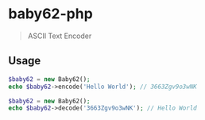 # baby62-php

> ASCII Text Encoder

Usage
-----

```php
$baby62 = new Baby62();
echo $baby62->encode('Hello World'); // 3663Zgv9o3wNK
```

```php
$baby62 = new Baby62();
echo $baby62->decode('3663Zgv9o3wNK'); // Hello World
```
